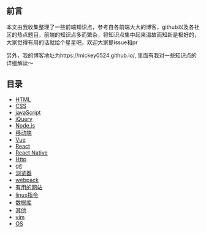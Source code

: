 ## 前言 
本文由我收集整理了一些前端知识点，参考自各前端大大的博客，github以及各社区的热点题目，前端的知识点多而繁杂，将知识点集中起来温故而知新是极好的，大家觉得有用的话就给个星星吧，欢迎大家提issue和pr

另外，我的博客地址为https://mickey0524.github.io/, 里面有我对一些知识点的详细解读～

## 目录

* [HTML](./docs/html.md) 
* [CSS](./docs/css.md) 
* [javaScript](./docs/javaScript.md)
* [jQuery](./docs/jQuery.md)
* [Node.js](./docs/nodejs.md)
* [移动端](./docs/mobile.md)
* [Vue](./docs/vue.md)
* [React](./docs/react.md)
* [React Native](./docs/RN.md)
* [Http](./docs/http.md)
* [git](./docs/git.md)
* [浏览器](./docs/explorer.md)
* [webpack](./docs/webpack.md)
* [有用的网站](./docs/userfulWeb.md)
* [linux指令](./docs/linux.md)
* [数据库](./docs/db.md)
* [其他](./docs/others.md)
* [vim](./docs/vim.md)
* [OS](./docs/os.md)
